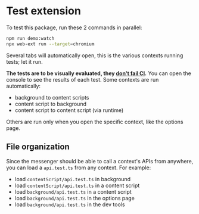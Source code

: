 # Test extension

To test this package, run these 2 commands in parallel:

```sh
npm run demo:watch
npx web-ext run --target=chromium
```

Several tabs will automatically open, this is the various contexts running tests; let it run.

**The tests are to be visually evaluated, they [don't fail CI](https://github.com/pixiebrix/webext-messenger/issues/28).** You can open the console to see the results of each test. Some contexts are run automatically:

- background to content scripts
- content script to background
- content script to content script (via runtime)

Others are run only when you open the specific context, like the options page.

## File organization

Since the messenger should be able to call a context's APIs from anywhere, you can load a `api.test.ts` from any context. For example:

- load `contentScript/api.test.ts` in background
- load `contentScript/api.test.ts` in a content script
- load `background/api.test.ts` in a content script
- load `background/api.test.ts` in the options page
- load `background/api.test.ts` in the dev tools
